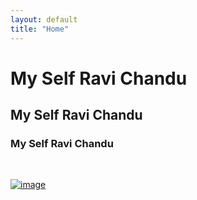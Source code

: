 ```yaml
---
layout: default
title: "Home"
---
```



  
# My Self Ravi Chandu

## My Self Ravi Chandu

### My Self Ravi Chandu
  


<br>

<p align="center">
  
  [![image](https://user-images.githubusercontent.com/92777166/139557463-4ae6e6a7-5077-4f55-b082-0456fdae426e.png)](https://ravi-chandu.github.io/sales-insights/)

</p>
